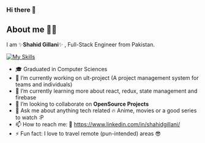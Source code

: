 ### Hi there 👋
## About me 🙋‍♂️
I am ✨**Shahid Gillani**✨ , Full-Stack Engineer from Pakistan.

[![My Skills](https://skills.thijs.gg/icons?i=react,nextjs,typescript,apollo,html,css,bootstrap,materialui,graphql,sass,figma,git,js,jquery,mongodb,mysql,nodejs,tailwind)](https://skills.thijs.gg)

- 🎓 Graduated in Computer Sciences
- 🔭 I’m currently working on ult-project (A project management system for teams and individuals)
- 🌱 I’m currently learning more about react, redux, state management and firebase
- 👯 I’m looking to collaborate on **OpenSource Projects**
- 💬 Ask me about anything tech related :fire: Anime, movies or a good series to watch :P
- 📫 How to reach me: :link: https://www.linkedin.com/in/shahidgillani/
- ⚡ Fun fact: I love to travel remote (pun-intended) areas :sunglasses:

<!--
**sibshahz/sibshahz** is a ✨ _special_  repository because its `README.md` (this file) appears on your GitHub profile.

Here are some ideas to get you started:

- 🔭 I’m currently working on ...
- 🌱 I’m currently learning ...
- 👯 I’m looking to collaborate on ...
- 🤔 I’m looking for help with ...
- 💬 Ask me about ...
- 📫 How to reach me: ...
- 😄 Pronouns: ...
- ⚡ Fun fact: ...
-->
